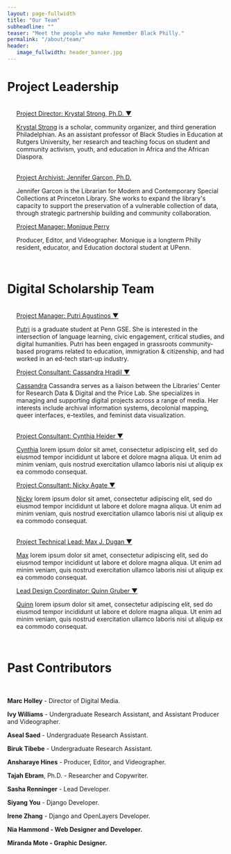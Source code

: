 ```yaml
---
layout: page-fullwidth
title: "Our Team"
subheadline: ""
teaser: "Meet the people who make Remember Black Philly."
permalink: "/about/team/"
header:
   image_fullwidth: header_banner.jpg
---
```

<h1>Project Leadership</h1>
<br>
<div class="row KS 1">
    <div class="small-12 large-6 large-centered columns">
        <img src="{{ site.urlimg }}Strong_Krystal_crop.jpg" alt="">
        <div class="accordion" data-accordion>
            <div class="accordion-navigation">
                <a href="#panel1a" class="text-center">Project Director: Krystal Strong, Ph.D. ▼</a>
                <div id="panel1a" class="content inactive">
                    <p><a href="https://gse.rutgers.edu/faculty/krystal-strong-ph-d/">Krystal Strong</a> is a scholar, community organizer, and third generation Philadelphian. As an assistant professor of Black Studies in Education at Rutgers University, her research and teaching focus on student and community activism, youth, and education in Africa and the African Diaspora.</p>
                </div>
            </div>
        </div>
    </div>
</div>
<br>
<div class="row 2">
    <div class="large-6 columns">
        <img src="{{ site.urlimg }}placeholder_team.jpg" alt="">
        <div class="accordion" data-accordion>
            <div class="accordion-navigation">
                <a href="#panel1a" class="text-center">Project Archivist: Jennifer Garcon, Ph.D.</a>
                <div id="panel1a" class="content inactive">
                    <p>Jennifer Garcon is the Librarian for Modern and Contemporary Special Collections at Princeton Library. She works to expand the library's capacity to support the preservation of a vulnerable collection of data, through strategic partnership building and community collaboration.</p>
                </div>
            </div>
        </div>        
    </div>
    <div class="large-6 columns">
        <img src="{{ site.urlimg }}placeholder_team.jpg" alt="">
        <div class="accordion" data-accordion>
            <div class="accordion-navigation">
                <a href="#panel2a" class="text-center">Project Manager: Monique Perry</a>
                <div id="panel2a" class="content inactive">
                    <p>Producer, Editor, and Videographer. Monique is a longterm Philly resident, educator, and Education doctoral student at UPenn.</p>
                </div>
            </div>
        </div>
    </div>
</div>
<br>
<h1>Digital Scholarship Team</h1>
<br>
<div class="row 2">
    <div class="large-6 columns">
        <img src="{{ site.urlimg }}putri.jpg" alt="">
        <div class="accordion" data-accordion>
            <div class="accordion-navigation">
                <a href="#panel3a" class="text-center">Project Manager: Putri Agustinos ▼</a>
                <div id="panel3a" class="content inactive">
                    <p><a href="http://agustinosputri.github.io">Putri</a> is a graduate student at Penn GSE. She is interested in the intersection of language learning, civic engagement, critical studies, and digital humanities. Putri has been engaged in grassroots community-based programs related to education, immigration & citizenship, and had worked in an ed-tech start-up industry.</p>
                </div>
            </div>
        </div>
    </div>
    <div class="large-6 columns">
        <img src="{{ site.urlimg }}placeholder_team.jpg" alt="">
        <div class="accordion" data-accordion>
            <div class="accordion-navigation">
                <a href="#panel3a" class="text-center">Project Consultant: Cassandra Hradil ▼</a>
                <div id="panel3a" class="content inactive">
                    <p><a href="http://cassandrahradil.com/">Cassandra</a> Cassandra serves as a liaison between the Libraries’ Center for Research Data & Digital and the Price Lab. She specializes in managing and supporting digital projects across a range of media. Her interests include archival information systems, decolonial mapping, queer interfaces, e-textiles, and feminist data visualization.</p>
                </div>
            </div>
        </div>
    </div>
</div>

<br>

<div class="row 3">
    <div class="large-6 columns">
        <img src="{{ site.urlimg }}placeholder_team.jpg" alt="">
        <div class="accordion" data-accordion>
            <div class="accordion-navigation">
                <a href="#panel4a" class="text-center">Project Consultant: Cynthia Heider ▼</a>
                <div id="panel4a" class="content inactive">
                    <p><a href="https://www.library.upenn.edu/people/staff/cynthia-heider">Cynthia</a> lorem ipsum dolor sit amet, consectetur adipiscing elit, sed do eiusmod tempor incididunt ut labore et dolore magna aliqua. Ut enim ad minim veniam, quis nostrud exercitation ullamco laboris nisi ut aliquip ex ea commodo consequat.</p>
                </div>
            </div>
        </div>        
    </div>
    <div class="large-6 columns">
        <img src="{{ site.urlimg }}placeholder_team.jpg" alt="">
        <div class="accordion" data-accordion>
            <div class="accordion-navigation">
                <a href="#panel5a" class="text-center">Project Consultant: Nicky Agate ▼</a>
                <div id="panel5a" class="content inactive">
                    <p><a href="https://www.library.upenn.edu/people/staff/cynthia-heider">Nicky</a> lorem ipsum dolor sit amet, consectetur adipiscing elit, sed do eiusmod tempor incididunt ut labore et dolore magna aliqua. Ut enim ad minim veniam, quis nostrud exercitation ullamco laboris nisi ut aliquip ex ea commodo consequat.</p>
                </div>
            </div>
        </div>
    </div>
</div>

<br>

<div class="row 4">
    <div class="large-6 columns">
        <img src="{{ site.urlimg }}MJDugan.jpg" alt="">
        <div class="accordion" data-accordion>
            <div class="accordion-navigation">
                <a href="#panel6a" class="text-center">Project Technical Lead: Max J. Dugan ▼</a>
                <div id="panel6a" class="content inactive">
                    <p><a href="http://maxjohnsondugan.com/">Max</a> lorem ipsum dolor sit amet, consectetur adipiscing elit, sed do eiusmod tempor incididunt ut labore et dolore magna aliqua. Ut enim ad minim veniam, quis nostrud exercitation ullamco laboris nisi ut aliquip ex ea commodo consequat.</p>
                </div>
            </div>
        </div>        
    </div>
    <div class="large-6 columns">
        <img src="{{ site.urlimg }}placeholder_team.jpg" alt="">
        <div class="accordion" data-accordion>
            <div class="accordion-navigation">
                <a href="#panel7a" class="text-center">Lead Design Coordinator: Quinn Gruber ▼</a>
                <div id="panel7a" class="content inactive">
                    <p><a href="https://www.linkedin.com/in/quinn-gruber-257005205">Quinn</a> lorem ipsum dolor sit amet, consectetur adipiscing elit, sed do eiusmod tempor incididunt ut labore et dolore magna aliqua. Ut enim ad minim veniam, quis nostrud exercitation ullamco laboris nisi ut aliquip ex ea commodo consequat.</p>
                </div>
            </div>
        </div>
    </div>
</div>

<br>

<h1>Past Contributors</h1>
<br>
<p><b>Marc Holley</b> - Director of Digital Media.</p>
<p><b>Ivy Williams</b> - Undergraduate Research Assistant, and Assistant Producer and Videographer.</p>
<p><b>Aseal Saed</b> - Undergraduate Research Assistant.</p>
<p><b>Biruk Tibebe</b> - Undergraduate Research Assistant.</p>
<p><b>Ansharaye Hines</b> - Producer, Editor, and Videographer. </p>
<p><b>Tajah Ebram</b>, Ph.D. - Researcher and Copywriter. </p>
<p><b>Sasha Renninger</b> - Lead Developer.</p>
<p><b>Siyang You</b> - Django Developer.</p>
<p><b>Irene Zhang</b> - Django and OpenLayers Developer.</p>
<p><b>Nia Hammond - Web Designer and Developer.</p>
<p><b>Miranda Mote</b> - Graphic Designer.</p>
